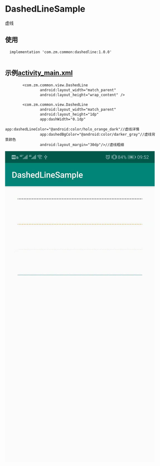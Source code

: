 # DashedLineSample
虚线

## 使用
```
  implementation 'com.zm.common:dashedline:1.0.0'
  
```

## 示例[activity_main.xml](https://github.com/scalling/DashedLineSample/blob/master/app/src/main/res/layout/activity_main.xml)
```
        <com.zm.common.view.DashedLine
                android:layout_width="match_parent"
                android:layout_height="wrap_content" />
                
        <com.zm.common.view.DashedLine
                android:layout_width="match_parent"
                android:layout_height="1dp"
                app:dashWidth="0.1dp"
                app:dashedLineColor="@android:color/holo_orange_dark"//虚线详情
                app:dashedBgColor="@android:color/darker_gray"//虚线背景颜色
                android:layout_margin="30dp"/>//虚线粗细
```
![1.jpg](https://github.com/scalling/DashedLineSample/blob/master/screenshot/1.jpg)